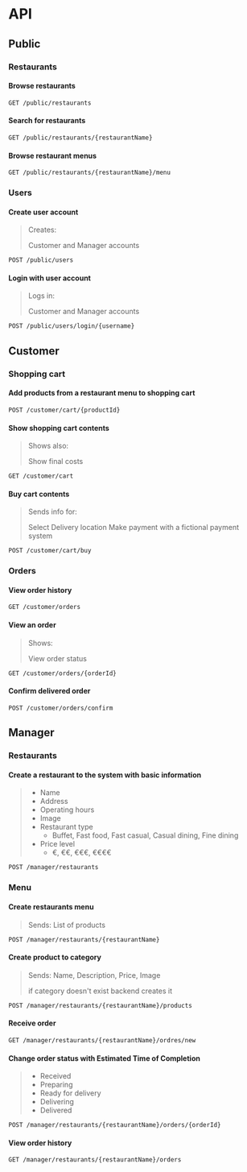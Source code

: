 # API

## Public

### Restaurants

#### Browse restaurants

`GET /public/restaurants`

#### Search for restaurants

`GET /public/restaurants/{restaurantName}`

#### Browse restaurant menus

`GET /public/restaurants/{restaurantName}/menu`

### Users

#### Create user account

> Creates:
>
> Customer and Manager accounts

`POST /public/users`

#### Login with user account

> Logs in:
>
> Customer and Manager accounts

`POST /public/users/login/{username}`


## Customer

### Shopping cart

#### Add products from a restaurant menu to shopping cart

`POST /customer/cart/{productId}`

#### Show shopping cart contents

> Shows also:
>
> Show final costs

`GET /customer/cart`

#### Buy cart contents

> Sends info for:
>
> Select Delivery location
> Make payment with a fictional payment system

`POST /customer/cart/buy`

### Orders

#### View order history

`GET /customer/orders`

#### View an order

> Shows:
>
> View order status

`GET /customer/orders/{orderId}`

#### Confirm delivered order

`POST /customer/orders/confirm`


## Manager

### Restaurants

#### Create a restaurant to the system with basic information

> - Name
> - Address
> - Operating hours
> - Image
> - Restaurant type
>   - Buffet, Fast food, Fast casual, Casual dining, Fine dining
> - Price level
>   - €, €€, €€€, €€€€

`POST /manager/restaurants`

### Menu

#### Create restaurants menu

> Sends: List of products

`POST /manager/restaurants/{restaurantName}`

#### Create product to category

> Sends: Name, Description, Price, Image
>
> if category doesn't exist backend creates it

`POST /manager/restaurants/{restaurantName}/products`

#### Receive order

`GET /manager/restaurants/{restaurantName}/ordres/new`

#### Change order status with Estimated Time of Completion

> - Received
> - Preparing
> - Ready for delivery
> - Delivering
> - Delivered

`POST /manager/restaurants/{restaurantName}/orders/{orderId}`

#### View order history

`GET /manager/restaurants/{restaurantName}/orders`
